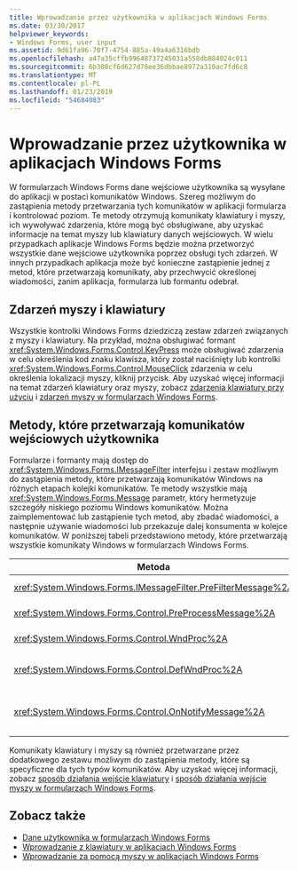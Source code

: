 ```yaml
---
title: Wprowadzanie przez użytkownika w aplikacjach Windows Forms
ms.date: 03/30/2017
helpviewer_keywords:
- Windows Forms, user input
ms.assetid: 9d61fa96-70f7-4754-885a-49a4a6316bdb
ms.openlocfilehash: a47a35cffb99648737245031a558db884024c011
ms.sourcegitcommit: 6b308cf6d627d78ee36dbbae8972a310ac7fd6c8
ms.translationtype: MT
ms.contentlocale: pl-PL
ms.lasthandoff: 01/23/2019
ms.locfileid: "54684083"
---
```

# <a name="user-input-in-a-windows-forms-application"></a>Wprowadzanie przez użytkownika w aplikacjach Windows Forms
W formularzach Windows Forms dane wejściowe użytkownika są wysyłane do aplikacji w postaci komunikatów Windows. Szereg możliwym do zastąpienia metody przetwarzania tych komunikatów w aplikacji formularza i kontrolować poziom. Te metody otrzymują komunikaty klawiatury i myszy, ich wywoływać zdarzenia, które mogą być obsługiwane, aby uzyskać informacje na temat myszy lub klawiatury danych wejściowych. W wielu przypadkach aplikacje Windows Forms będzie można przetworzyć wszystkie dane wejściowe użytkownika poprzez obsługi tych zdarzeń. W innych przypadkach aplikacja może być konieczne zastąpienie jednej z metod, które przetwarzają komunikaty, aby przechwycić określonej wiadomości, zanim aplikacja, formularza lub formantu odebrał.  
  
## <a name="mouse-and-keyboard-events"></a>Zdarzeń myszy i klawiatury  
 Wszystkie kontrolki Windows Forms dziedziczą zestaw zdarzeń związanych z myszy i klawiatury. Na przykład, można obsługiwać formant <xref:System.Windows.Forms.Control.KeyPress> może obsługiwać zdarzenia w celu określenia kod znaku klawisza, który został naciśnięty lub kontrolki <xref:System.Windows.Forms.Control.MouseClick> zdarzenia w celu określenia lokalizacji myszy, kliknij przycisk. Aby uzyskać więcej informacji na temat zdarzeń klawiatury oraz myszy, zobacz [zdarzenia klawiatury przy użyciu](../../../docs/framework/winforms/using-keyboard-events.md) i [zdarzeń myszy w formularzach Windows Forms](../../../docs/framework/winforms/mouse-events-in-windows-forms.md).  
  
## <a name="methods-that-process-user-input-messages"></a>Metody, które przetwarzają komunikatów wejściowych użytkownika  
 Formularze i formanty mają dostęp do <xref:System.Windows.Forms.IMessageFilter> interfejsu i zestaw możliwym do zastąpienia metody, które przetwarzają komunikatów Windows na różnych etapach kolejki komunikatów. Te metody wszystkie mają <xref:System.Windows.Forms.Message> parametr, który hermetyzuje szczegóły niskiego poziomu Windows komunikatów. Można zaimplementować lub zastąpienie tych metod, aby zbadać wiadomości, a następnie używanie wiadomości lub przekazuje dalej konsumenta w kolejce komunikatów. W poniższej tabeli przedstawiono metody, które przetwarzają wszystkie komunikaty Windows w formularzach Windows Forms.  
  
|Metoda|Uwagi|  
|------------|-----------|  
|<xref:System.Windows.Forms.IMessageFilter.PreFilterMessage%2A>|Ta metoda przechwytuje (znany także jako opublikowane) Windows wiadomości w kolejce na poziomie aplikacji.|  
|<xref:System.Windows.Forms.Control.PreProcessMessage%2A>|Ta metoda przechwytuje Windows wiadomości na poziomie formularza i kontroli, zanim zostaną one przetworzone.|  
|<xref:System.Windows.Forms.Control.WndProc%2A>|Ta metoda przetwarza wiadomości Windows na poziomie formularza i kontroli.|  
|<xref:System.Windows.Forms.Control.DefWndProc%2A>|Ta metoda wykonuje przetwarzanie domyślne Windows wiadomości na poziomie formularza i kontroli. Zapewnia to minimalne funkcje okna.|  
|<xref:System.Windows.Forms.Control.OnNotifyMessage%2A>|Ta metoda przechwytuje wiadomości na poziomie formularza i kontroli, po ich przetworzeniu. <xref:System.Windows.Forms.ControlStyles.EnableNotifyMessage> Bit stylu musi być ustawiona dla tej metody do wywołania.|  
  
 Komunikaty klawiatury i myszy są również przetwarzane przez dodatkowego zestawu możliwym do zastąpienia metody, które są specyficzne dla tych typów komunikatów. Aby uzyskać więcej informacji, zobacz [sposób działania wejście klawiatury](../../../docs/framework/winforms/how-keyboard-input-works.md) i [sposób działania wejście myszy w formularzach Windows Forms](../../../docs/framework/winforms/how-mouse-input-works-in-windows-forms.md).  
  
## <a name="see-also"></a>Zobacz także
- [Dane użytkownika w formularzach Windows Forms](../../../docs/framework/winforms/user-input-in-windows-forms.md)
- [Wprowadzanie z klawiatury w aplikacjach Windows Forms](../../../docs/framework/winforms/keyboard-input-in-a-windows-forms-application.md)
- [Wprowadzanie za pomocą myszy w aplikacjach Windows Forms](../../../docs/framework/winforms/mouse-input-in-a-windows-forms-application.md)
